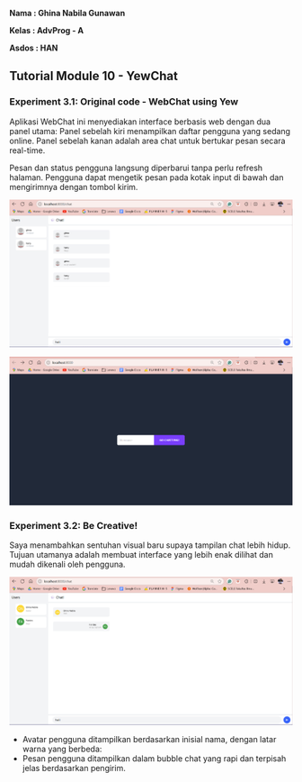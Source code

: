 **Nama : Ghina Nabila Gunawan**

**Kelas : AdvProg - A**

**Asdos : HAN**

## Tutorial Module 10 - YewChat

### Experiment 3.1: Original code - WebChat using Yew

Aplikasi WebChat ini menyediakan interface berbasis web dengan dua panel utama:
Panel sebelah kiri menampilkan daftar pengguna yang sedang online.
Panel sebelah kanan adalah area chat untuk bertukar pesan secara real-time.

Pesan dan status pengguna langsung diperbarui tanpa perlu refresh halaman.
Pengguna dapat mengetik pesan pada kotak input di bawah dan mengirimnya dengan tombol kirim.

![Screenshot WebChat](img/img.png)

![Screenshot WebChat - Login](img/img_1.png)


### Experiment 3.2: Be Creative!

Saya menambahkan sentuhan visual baru supaya tampilan chat lebih hidup. Tujuan utamanya adalah membuat interface yang lebih enak dilihat dan mudah dikenali oleh pengguna.

![Screenshot WebChat - 3.2](img/img_2.png)

* Avatar pengguna ditampilkan berdasarkan inisial nama, dengan latar warna yang berbeda:
* Pesan pengguna ditampilkan dalam bubble chat yang rapi dan terpisah jelas berdasarkan pengirim.
